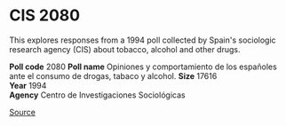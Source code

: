 # CIS 2080
This explores responses from a 1994 poll collected by Spain's sociologic research agency (CIS) about tobacco, alcohol and other drugs.

**Poll code** 2080
**Poll name**  Opiniones y comportamiento de los españoles ante el consumo de drogas, tabaco y alcohol.
**Size** 17616  
**Year** 1994  
**Agency** Centro de Investigaciones Sociológicas  

[Source](https://www.cis.es/cis/opencm/ES/1_encuestas/estudios/ver.jsp?estudio=14306&amp;cuestionario=17167&amp;muestra=23793)
